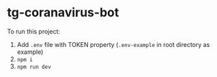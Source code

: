 # tg-coranavirus-bot

To run this project:

1. Add `.env` file with TOKEN property (`.env-example` in root directory as example)
2. `npm i`
3. `npm run dev`
